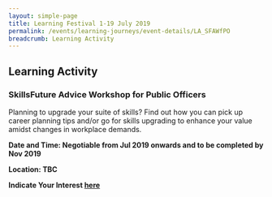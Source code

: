 ```yaml
---
layout: simple-page
title: Learning Festival 1-19 July 2019
permalink: /events/learning-journeys/event-details/LA_SFAWfPO
breadcrumb: Learning Activity
---
```


## Learning Activity 
### SkillsFuture Advice Workshop for Public Officers

Planning to upgrade your suite of skills? Find out how you can pick up career planning tips and/or go for skills upgrading to enhance your value amidst changes in workplace demands. 

**Date and Time: Negotiable from Jul 2019 onwards and to be completed by Nov 2019**

**Location: TBC**

**Indicate Your Interest [here](https://www.eventbrite.sg/e/step-into-my-shoes-making-a-difference-as-a-probation-officer-tickets-61082209533)** 

